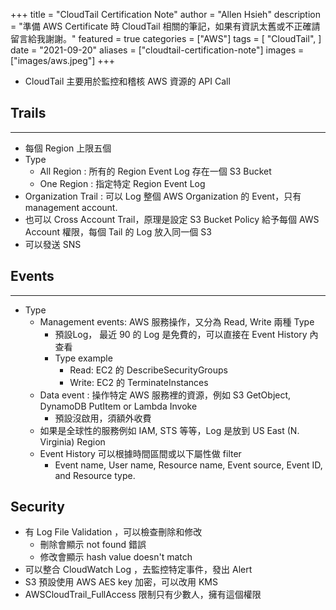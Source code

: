 +++
title = "CloudTail Certification Note"
author = "Allen Hsieh"
description = "準備 AWS Certificate 時 CloudTail 相關的筆記，如果有資訊太舊或不正確請留言給我謝謝。"
featured = true
categories = ["AWS"]
tags = [
    "CloudTail",
]
date = "2021-09-20"
aliases = ["cloudtail-certification-note"]
images = ["images/aws.jpeg"]
+++

- CloudTail 主要用於監控和稽核 AWS 資源的 API Call

## Trails
---
- 每個 Region 上限五個
- Type
    - All Region : 所有的 Region Event Log 存在一個 S3 Bucket
    - One Region : 指定特定 Region Event Log 
- Organization Trail : 可以 Log 整個 AWS Organization 的 Event，只有 management account. 
- 也可以 Cross Account Trail，原理是設定 S3 Bucket Policy 給予每個 AWS Account 權限，每個 Tail 的 Log 放入同一個 S3  
- 可以發送 SNS 
    
## Events
---
- Type 
    - Management events: AWS 服務操作，又分為 Read, Write 兩種 Type
        - 預設Log， 最近 90 的 Log 是免費的，可以直接在 Event History 內查看
        -  Type example
            - Read: EC2 的 DescribeSecurityGroups
            - Write: EC2 的 TerminateInstances  
    - Data event : 操作特定 AWS 服務裡的資源，例如 S3 GetObject, DynamoDB PutItem or Lambda Invoke
        -  預設沒啟用，須額外收費
    -  如果是全球性的服務例如 IAM, STS 等等，Log 是放到 US East (N. Virginia) Region
    -  Event History 可以根據時間區間或以下屬性做 filter
        -  Event name, User name, Resource name, Event source, Event ID, and Resource type.  

## Security 
- 有 Log File Validation ，可以檢查刪除和修改
    - 刪除會顯示 not found 錯誤
    - 修改會顯示 hash value doesn't match  
- 可以整合 CloudWatch Log ，去監控特定事件，發出 Alert
- S3 預設使用 AWS AES key 加密，可以改用 KMS
- AWSCloudTrail_FullAccess 限制只有少數人，擁有這個權限
